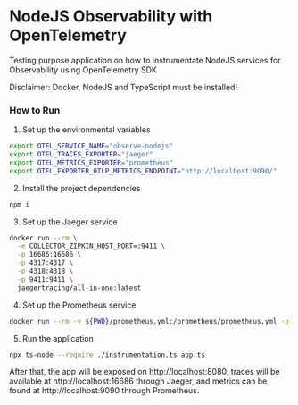 # NodeJS Observability with OpenTelemetry

Testing purpose application on how to instrumentate NodeJS services for Observability using OpenTelemetry SDK

Disclaimer: Docker, NodeJS and TypeScript must be installed!

### How to Run

1. Set up the environmental variables
```sh
export OTEL_SERVICE_NAME="observe-nodejs"
export OTEL_TRACES_EXPORTER="jaeger"
export OTEL_METRICS_EXPORTER="prometheus"
export OTEL_EXPORTER_OTLP_METRICS_ENDPOINT="http://localhost:9090/"
```

2. Install the project dependencies
```sh
npm i
```

3. Set up the Jaeger service
```sh
docker run --rm \
  -e COLLECTOR_ZIPKIN_HOST_PORT=:9411 \
  -p 16686:16686 \
  -p 4317:4317 \
  -p 4318:4318 \
  -p 9411:9411 \
  jaegertracing/all-in-one:latest
```

4. Set up the Prometheus service
```sh
docker run --rm -v ${PWD}/prometheus.yml:/prometheus/prometheus.yml -p 9090:9090 prom/prometheus --enable-feature=otlp-write-receive
```

5. Run the application
```sh
npx ts-node --require ./instrumentation.ts app.ts
```

After that, the app will be exposed on <a>http://localhost:8080</a>, traces will be available at <a>http://localhost:16686</a> through Jaeger, and metrics can be found at <a>http://localhost:9090</a> through Prometheus.